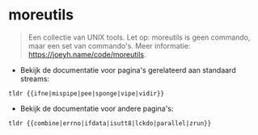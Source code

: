 # moreutils

> Een collectie van UNIX tools.
> Let op: moreutils is geen commando, maar een set van commando's.
> Meer informatie: <https://joeyh.name/code/moreutils>.

- Bekijk de documentatie voor pagina's gerelateerd aan standaard streams:

`tldr {{ifne|mispipe|pee|sponge|vipe|vidir}}`

- Bekijk de documentatie voor andere pagina's:

`tldr {{combine|errno|ifdata|isutt8|lckdo|parallel|zrun}}`
